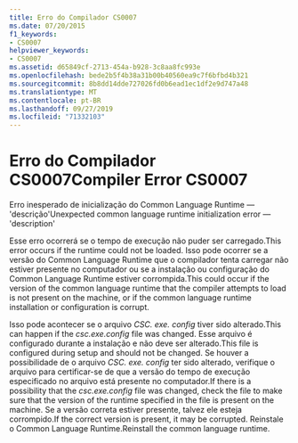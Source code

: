 ```yaml
---
title: Erro do Compilador CS0007
ms.date: 07/20/2015
f1_keywords:
- CS0007
helpviewer_keywords:
- CS0007
ms.assetid: d65849cf-2713-454a-b928-3c8aa8fc993e
ms.openlocfilehash: bede2b5f4b38a31b00b40560ea9c7f6bfbd4b321
ms.sourcegitcommit: 8b8dd14dde727026fd0b6ead1ec1df2e9d747a48
ms.translationtype: MT
ms.contentlocale: pt-BR
ms.lasthandoff: 09/27/2019
ms.locfileid: "71332103"
---
```

# <a name="compiler-error-cs0007"></a><span data-ttu-id="2ed00-102">Erro do Compilador CS0007</span><span class="sxs-lookup"><span data-stu-id="2ed00-102">Compiler Error CS0007</span></span>

<span data-ttu-id="2ed00-103">Erro inesperado de inicialização do Common Language Runtime — 'descrição'</span><span class="sxs-lookup"><span data-stu-id="2ed00-103">Unexpected common language runtime initialization error — 'description'</span></span>

 <span data-ttu-id="2ed00-104">Esse erro ocorrerá se o tempo de execução não puder ser carregado.</span><span class="sxs-lookup"><span data-stu-id="2ed00-104">This error occurs if the runtime could not be loaded.</span></span> <span data-ttu-id="2ed00-105">Isso pode ocorrer se a versão do Common Language Runtime que o compilador tenta carregar não estiver presente no computador ou se a instalação ou configuração do Common Language Runtime estiver corrompida.</span><span class="sxs-lookup"><span data-stu-id="2ed00-105">This could occur if the version of the common language runtime that the compiler attempts to load is not present on the machine, or if the common language runtime installation or configuration is corrupt.</span></span>

 <span data-ttu-id="2ed00-106">Isso pode acontecer se o arquivo *CSC. exe. config* tiver sido alterado.</span><span class="sxs-lookup"><span data-stu-id="2ed00-106">This can happen if the *csc.exe.config* file was changed.</span></span> <span data-ttu-id="2ed00-107">Esse arquivo é configurado durante a instalação e não deve ser alterado.</span><span class="sxs-lookup"><span data-stu-id="2ed00-107">This file is configured during setup and should not be changed.</span></span> <span data-ttu-id="2ed00-108">Se houver a possibilidade de o arquivo *CSC. exe. config* ter sido alterado, verifique o arquivo para certificar-se de que a versão do tempo de execução especificado no arquivo está presente no computador.</span><span class="sxs-lookup"><span data-stu-id="2ed00-108">If there is a possibility that the *csc.exe.config* file was changed, check the file to make sure that the version of the runtime specified in the file is present on the machine.</span></span> <span data-ttu-id="2ed00-109">Se a versão correta estiver presente, talvez ele esteja corrompido.</span><span class="sxs-lookup"><span data-stu-id="2ed00-109">If the correct version is present, it may be corrupted.</span></span> <span data-ttu-id="2ed00-110">Reinstale o Common Language Runtime.</span><span class="sxs-lookup"><span data-stu-id="2ed00-110">Reinstall the common language runtime.</span></span>
